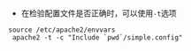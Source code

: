 ##

- 在检验配置文件是否正确时，可以使用`-t`选项
```shell
source /etc/apache2/envvars
 apache2 -t -c "Include `pwd`/simple.config"
```
